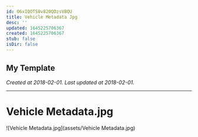 ```yaml
---
id: O6xIQOTS8v820QDzsVBQU
title: Vehicle Metadata Jpg
desc: ''
updated: 1645225706367
created: 1645225706367
stub: false
isDir: false
---
```

My Template
---

_Created at 2018-02-01._
_Last updated at 2018-02-01._




---

# Vehicle Metadata.jpg


![Vehicle Metadata.jpg](assets/Vehicle Metadata.jpg)

